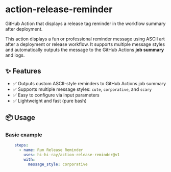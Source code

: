 # action-release-reminder
GitHub Action that displays a release tag reminder in the workflow summary after deployment.

This action displays a fun or professional reminder message using ASCII art after a deployment or release workflow. It supports multiple message styles and automatically outputs the message to the GitHub Actions **job summary** and logs.

## ✨ Features

- ✅ Outputs custom ASCII-style reminders to GitHub Actions job summary  
- ✅ Supports multiple message styles: `cute`, `corporative`, and `scary`  
- ✅ Easy to configure via input parameters  
- ✅ Lightweight and fast (pure bash)

## 📦 Usage

### Basic example

```yaml
    steps:
      - name: Run Release Reminder
        uses: hi-hi-ray/action-release-reminder@v1
        with:
          message_style: corporative
```